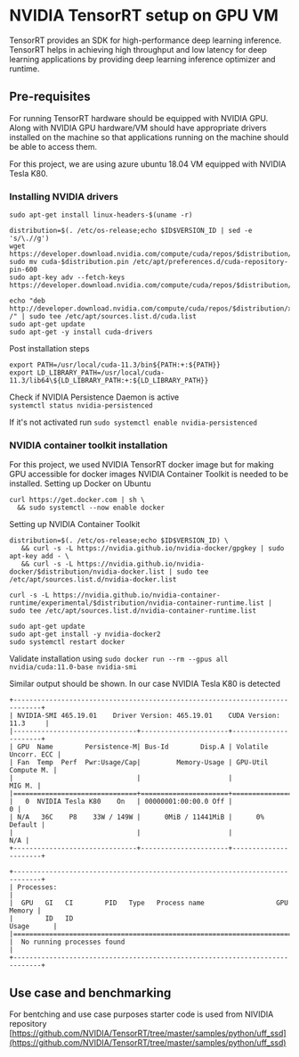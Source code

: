 # NVIDIA TensorRT setup on GPU VM

TensorRT provides an SDK for high-performance deep learning inference. TensorRT helps in achieving high throughput and low latency for deep learning applications by providing deep learning inference optimizer and runtime.

## Pre-requisites

For running TensorRT hardware should be equipped with NVIDIA GPU. Along with NVIDIA GPU hardware/VM should have appropriate drivers installed on the machine so that applications running on the machine should be able to access them. 

For this project, we are using azure ubuntu 18.04 VM equipped with NVIDIA Tesla K80.

### Installing NVIDIA drivers 
```
sudo apt-get install linux-headers-$(uname -r)

distribution=$(. /etc/os-release;echo $ID$VERSION_ID | sed -e 's/\.//g')
wget https://developer.download.nvidia.com/compute/cuda/repos/$distribution/x86_64/cuda-$distribution.pin
sudo mv cuda-$distribution.pin /etc/apt/preferences.d/cuda-repository-pin-600
sudo apt-key adv --fetch-keys https://developer.download.nvidia.com/compute/cuda/repos/$distribution/x86_64/7fa2af80.pub

echo "deb http://developer.download.nvidia.com/compute/cuda/repos/$distribution/x86_64 /" | sudo tee /etc/apt/sources.list.d/cuda.list
sudo apt-get update
sudo apt-get -y install cuda-drivers
```
Post installation steps
```
export PATH=/usr/local/cuda-11.3/bin${PATH:+:${PATH}}
export LD_LIBRARY_PATH=/usr/local/cuda-11.3/lib64\${LD_LIBRARY_PATH:+:${LD_LIBRARY_PATH}}
```
Check if NVIDIA Persistence Daemon is active  
```systemctl status nvidia-persistenced```

If it's not activated run
```sudo systemctl enable nvidia-persistenced```

### NVIDIA container toolkit installation 
For this project, we used NVIDIA TensorRT docker image but for making GPU accessible for docker images NVIDIA Container Toolkit is needed to be installed. 
Setting up Docker on Ubuntu 
```
curl https://get.docker.com | sh \
  && sudo systemctl --now enable docker
```
Setting up NVIDIA Container Toolkit
```
distribution=$(. /etc/os-release;echo $ID$VERSION_ID) \
   && curl -s -L https://nvidia.github.io/nvidia-docker/gpgkey | sudo apt-key add - \
   && curl -s -L https://nvidia.github.io/nvidia-docker/$distribution/nvidia-docker.list | sudo tee /etc/apt/sources.list.d/nvidia-docker.list

curl -s -L https://nvidia.github.io/nvidia-container-runtime/experimental/$distribution/nvidia-container-runtime.list | sudo tee /etc/apt/sources.list.d/nvidia-container-runtime.list

sudo apt-get update
sudo apt-get install -y nvidia-docker2
sudo systemctl restart docker
```

Validate installation using ```sudo docker run --rm --gpus all nvidia/cuda:11.0-base nvidia-smi```

Similar output should be shown. In our case NVIDIA Tesla K80 is detected 
```
+-----------------------------------------------------------------------------+
| NVIDIA-SMI 465.19.01    Driver Version: 465.19.01    CUDA Version: 11.3     |
|-------------------------------+----------------------+----------------------+
| GPU  Name        Persistence-M| Bus-Id        Disp.A | Volatile Uncorr. ECC |
| Fan  Temp  Perf  Pwr:Usage/Cap|         Memory-Usage | GPU-Util  Compute M. |
|                               |                      |               MIG M. |
|===============================+======================+======================|
|   0  NVIDIA Tesla K80    On   | 00000001:00:00.0 Off |                    0 |
| N/A   36C    P8    33W / 149W |      0MiB / 11441MiB |      0%      Default |
|                               |                      |                  N/A |
+-------------------------------+----------------------+----------------------+
                                                                               
+-----------------------------------------------------------------------------+
| Processes:                                                                  |
|  GPU   GI   CI        PID   Type   Process name                  GPU Memory |
|        ID   ID                                                   Usage      |
|=============================================================================|
|  No running processes found                                                 |
+-----------------------------------------------------------------------------+
```

## Use case and benchmarking 

For bentching and use case purposes starter code is used from NIVIDIA repository [https://github.com/NVIDIA/TensorRT/tree/master/samples/python/uff_ssd](https://github.com/NVIDIA/TensorRT/tree/master/samples/python/uff_ssd)
